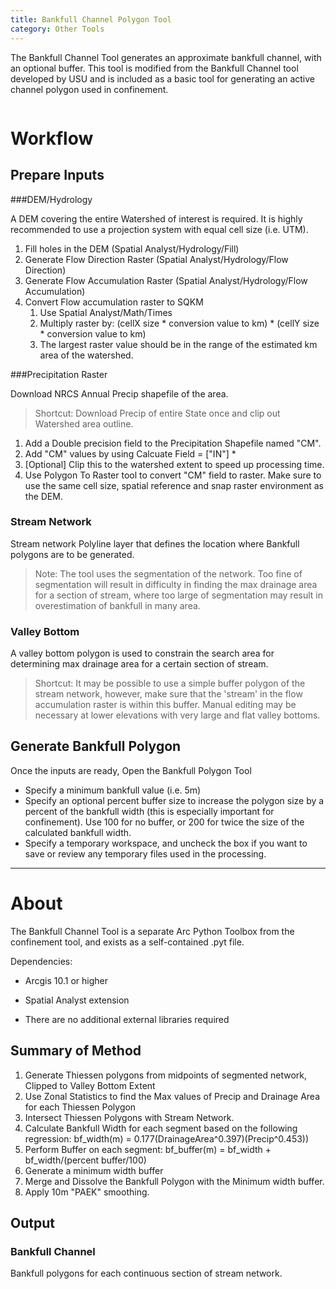 ```yaml
---
title: Bankfull Channel Polygon Tool
category: Other Tools
---
```


The Bankfull Channel Tool generates an approximate bankfull channel, with an optional buffer. This tool is modified from the Bankfull Channel tool developed by USU and is included as a basic tool for generating an active channel polygon used in confinement. 

![]()

# Workflow

## Prepare Inputs

###DEM/Hydrology

A DEM covering the entire Watershed of interest is required. It is highly recommended to use a projection system with equal cell size (i.e. UTM).

1. Fill holes in the DEM (Spatial Analyst/Hydrology/Fill)
2. Generate Flow Direction Raster (Spatial Analyst/Hydrology/Flow Direction)
3. Generate Flow Accumulation Raster (Spatial Analyst/Hydrology/Flow Accumulation)
4. Convert Flow accumulation raster to SQKM 
   1. Use Spatial Analyst/Math/Times
   2. Multiply raster by: (cellX size * conversion value to km) * (cellY size * conversion value to km) 
   3. The largest raster value should be in the range of the estimated km area of the watershed.

###Precipitation Raster

Download NRCS Annual Precip shapefile of the area. 

> Shortcut: Download Precip of entire State once and clip out Watershed area outline. 

1. Add a Double precision field to the Precipitation Shapefile named "CM".
2. Add "CM" values by using Calcuate Field = ["IN"] * 
3. [Optional]  Clip this to the watershed extent to speed up processing time.
4. Use Polygon To Raster tool to convert "CM" field to raster. Make sure to use the same cell size, spatial reference and snap raster environment as the DEM.  

### Stream Network

Stream network Polyline layer that defines the location where Bankfull polygons are to be generated. 

>  Note: The tool uses the segmentation of the network. Too fine of segmentation will result in difficulty in finding the max drainage area for a section of stream, where too large of segmentation may result in overestimation of bankfull in many area.

### Valley Bottom

A valley bottom polygon is used to constrain the search area for determining max drainage area for a certain section of stream.

> Shortcut: It may be possible to use a simple buffer polygon of the stream network, however, make sure that the 'stream' in the flow accumulation raster is within this buffer. Manual editing may be necessary at lower elevations with very large and flat valley bottoms.

## Generate Bankfull Polygon

Once the inputs are ready, Open the Bankfull Polygon Tool

* Specify a minimum bankfull value (i.e. 5m) 
* Specify an optional percent buffer size to increase the polygon size by a percent of the bankfull width (this is especially important for confinement). Use 100 for no buffer, or 200 for twice the size of the calculated bankfull width.
* Specify a temporary workspace, and uncheck the box if you want to save or review any temporary files used in the processing.


------

# About 

The Bankfull Channel Tool is a separate Arc Python Toolbox from the confinement tool, and exists as a self-contained .pyt file. 

Dependencies:

* Arcgis 10.1 or higher
* Spatial Analyst extension


* There are no additional external libraries required

## Summary of Method 

1. Generate Thiessen polygons from midpoints of segmented network, Clipped to Valley Bottom Extent
2. Use Zonal Statistics to find the Max values of Precip and Drainage Area for each Thiessen Polygon
3. Intersect Thiessen Polygons with Stream Network.
4. Calculate Bankfull Width for each segment based on the following regression:
   bf_width(m) = 0.177(DrainageArea^0.397)(Precip^0.453))
5. Perform Buffer on each segment:
   bf_buffer(m) = bf_width + bf_width/(percent buffer/100)
6. Generate a minimum width buffer
7. Merge and Dissolve the Bankfull Polygon with the Minimum width buffer.
8. Apply 10m "PAEK" smoothing.

## Output

### Bankfull Channel

Bankfull polygons for each continuous section of  stream network.



